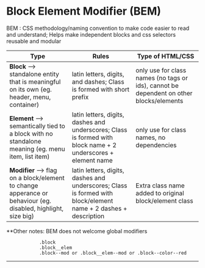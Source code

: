 # Block Element Modifier (BEM)
BEM
: CSS methodology/naming convention to make code easier to read and understand; Helps make independent blocks and css selectors reusable and modular

| Type | Rules | Type of HTML/CSS |
| ------ | -------- | ------------ |
| **Block** --> standalone entity that is meaningful on its own (eg. header, menu, container) | latin letters, digits, and dashes; Class is formed with short prefix | only use for class names (no tags or ids), cannot be dependent on other blocks/elements| 
| **Element** --> semantically tied to a block with no standalone meaning (eg. menu item, list item)| latin letters, digits, dashes and underscores; Class is formed with block name + 2 underscores + element name| only use for class names, no dependencies| 
| **Modifier** --> flag on a block/element to change apperance or behaviour (eg. disabled, highlight, size big)| latin letters, digits, dashes and underscores; Class is formed with block/element name + 2 dashes + description| Extra class name added to original block/element class| 
\*\*Other notes: BEM does not welcome global modifiers

                .block 
                .block__elem
                .block--mod or .block__elem--mod or .block--color--red
*** 
